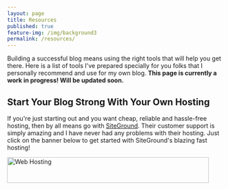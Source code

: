 ```yaml
---
layout: page
title: Resources
published: true
feature-img: /img/background3
permalink: /resources/
---
```

Building a successful blog means using the right tools that will help you get there. Here is a list of tools I've prepared specially for you folks that I personally recommend and use for my own blog. **This page is currently a work in progress! Will be updated soon.**

## Start Your Blog Strong With Your Own Hosting

If you're just starting out and you want cheap, reliable and hassle-free hosting, then by all means go with <a href="https://www.siteground.com/go/typeblogger">SiteGround</a>. Their customer support is simply amazing and I have never had any problems with their hosting. Just click on the banner below to get started with SiteGround's blazing fast hosting!

<a href="http://www.siteground.com" onClick="this.href='https://www.siteground.com/go/typeblogger'" ><img src="https://ua.siteground.com/img/banners/general/dynamic-price/468x60.jpg" alt="Web Hosting" width="468" height="60" border="0"></a>

